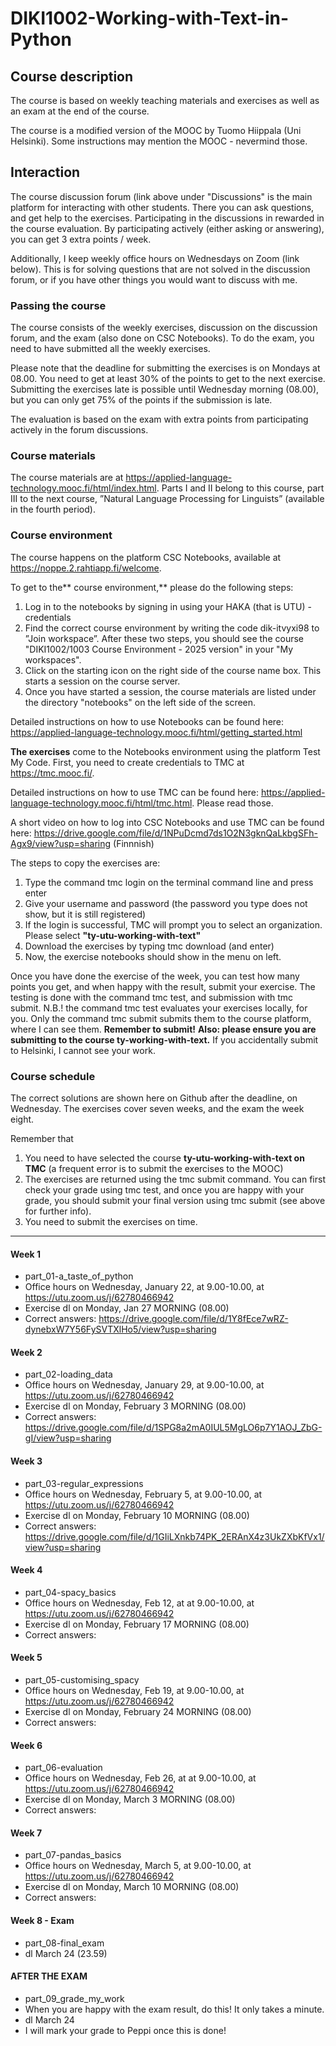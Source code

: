 # DIKI1002-Working-with-Text-in-Python
 
## Course description
The course is based on weekly teaching materials and exercises as well as an exam at the end of the course. 

The course is a modified version of the MOOC by Tuomo Hiippala (Uni Helsinki). Some instructions may mention the MOOC - nevermind those.

## Interaction
The course discussion forum (link above under "Discussions" is the main platform for interacting with other students. There you can ask questions, and get help to the exercises. Participating in the discussions in rewarded in the course evaluation. By participating actively (either asking or answering), you can get 3 extra points / week. 

Additionally, I keep weekly office hours on Wednesdays on Zoom (link below). This is for solving questions that are not solved in the discussion forum, or if you have other things you would want to discuss with me.

### Passing the course

The course consists of the weekly exercises, discussion on the discussion forum, and the exam (also done on CSC Notebooks). To do the exam, you need to have submitted all the weekly exercises. 

Please note that the deadline for submitting the exercises is on Mondays at 08.00.
You need to get at least 30% of the points to get to the next exercise. Submitting the exercises late is possible until Wednesday morning (08.00), but you can only get 75% of the points if the submission is late.

The evaluation is based on the exam with extra points from participating actively in the forum discussions.

### Course materials

The course materials are at https://applied-language-technology.mooc.fi/html/index.html. 
Parts I and II belong to this course, part III to the next course, ”Natural Language Processing for Linguists” (available in the fourth period).

### Course environment

The course happens on the platform CSC Notebooks, available at https://noppe.2.rahtiapp.fi/welcome. 

To get to the** course environment,** please do the following steps:
1) Log in to the notebooks by signing in using your HAKA (that is UTU) -credentials
2) Find the correct course environment by writing the code dik-itvyxi98 to ”Join workspace”. After these two steps, you should see the course "DIKI1002/1003 Course Environment - 2025 version" in your "My workspaces".
4) Click on the starting icon on the right side of the course name box. This starts a session on the course server.
5) Once you have started a session, the course materials are listed under the directory "notebooks" on the left side of the screen.

Detailed instructions on how to use Notebooks can be found here: https://applied-language-technology.mooc.fi/html/getting_started.html 

**The exercises** come to the Notebooks environment using the platform Test My Code. First, you need to create credentials to TMC at https://tmc.mooc.fi/.

Detailed instructions on how to use TMC can be found here: https://applied-language-technology.mooc.fi/html/tmc.html. Please read those.

A short video on how to log into CSC Notebooks and use TMC can be found here: https://drive.google.com/file/d/1NPuDcmd7ds1O2N3gknQaLkbgSFh-Agx9/view?usp=sharing (Finnnish)

The steps to copy the exercises are: 
1) Type the command tmc login on the terminal command line and press enter
2) Give your username and password (the password you type does not show, but it is still registered)
3) If the login is successful, TMC will prompt you to select an organization. Please select **"ty-utu-working-with-text"**
4) Download the exercises by typing tmc download (and enter)
5) Now, the exercise notebooks should show in the menu on left.
   
Once you have done the exercise of the week, you can test how many points you get, and when happy with the result, submit your exercise. The testing is done with the command tmc test, and submission with tmc submit.
N.B.! the command tmc test evaluates your exercises locally, for you. Only the command tmc submit submits them to the course platform, where I can see them. **Remember to submit!**
**Also: please ensure you are submitting to the course ty-working-with-text.** If you accidentally submit to Helsinki, I cannot see your work.

### Course schedule
The correct solutions are shown here on Github after the deadline, on Wednesday. The exercises cover seven weeks, and the exam the week eight.

Remember that 
1) You need to have selected the course **ty-utu-working-with-text on TMC** (a frequent error is to submit the exercises to the MOOC)
2) The exercises are returned using the tmc submit command. You can first check your grade using tmc test, and once you are happy with your grade, you should submit your final version using tmc submit (see above for further info).
3) You need to submit the exercises on time.
---------------------------------------------------------------------------------------------------------------------------------------------------------------------

#### Week 1
* part_01-a_taste_of_python
* Office hours on Wednesday, January 22, at 9.00-10.00, at https://utu.zoom.us/j/62780466942
* Exercise dl on Monday, Jan 27 MORNING (08.00)
* Correct answers: https://drive.google.com/file/d/1Y8fEce7wRZ-dynebxW7Y56FySVTXlHo5/view?usp=sharing

#### Week 2
* part_02-loading_data
* Office hours on Wednesday, January 29, at 9.00-10.00, at https://utu.zoom.us/j/62780466942
* Exercise dl on Monday, February 3 MORNING (08.00)
* Correct answers: https://drive.google.com/file/d/1SPG8a2mA0IUL5MgLO6p7Y1AOJ_ZbG-gI/view?usp=sharing 

#### Week 3
* part_03-regular_expressions
* Office hours on Wednesday, February 5, at 9.00-10.00, at https://utu.zoom.us/j/62780466942
* Exercise dl on Monday, February 10 MORNING (08.00)
* Correct answers: https://drive.google.com/file/d/1GIiLXnkb74PK_2ERAnX4z3UkZXbKfVx1/view?usp=sharing

#### Week 4
* part_04-spacy_basics
* Office hours on Wednesday, Feb 12, at at 9.00-10.00, at https://utu.zoom.us/j/62780466942
* Exercise dl on Monday, February 17 MORNING (08.00)
* Correct answers: 

#### Week 5
* part_05-customising_spacy
* Office hours on Wednesday, Feb 19, at 9.00-10.00, at https://utu.zoom.us/j/62780466942
* Exercise dl on Monday, February 24 MORNING (08.00)
* Correct answers: 

#### Week 6
* part_06-evaluation
* Office hours on Wednesday, Feb 26, at at 9.00-10.00, at https://utu.zoom.us/j/62780466942
* Exercise dl on Monday, March 3 MORNING (08.00)
* Correct answers: 

#### Week 7
* part_07-pandas_basics
* Office hours on Wednesday, March 5, at 9.00-10.00, at https://utu.zoom.us/j/62780466942
* Exercise dl on Monday, March 10 MORNING (08.00)
* Correct answers:


#### Week 8 - Exam
* part_08-final_exam
* dl March 24 (23.59)

#### AFTER THE EXAM
* part_09_grade_my_work
* When you are happy with the exam result, do this! It only takes a minute.
* dl March 24
* I will mark your grade to Peppi once this is done!
